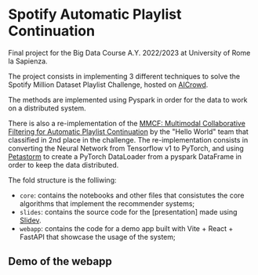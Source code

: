 # Spotify Automatic Playlist Continuation

Final project for the Big Data Course A.Y. 2022/2023 at University of Rome la Sapienza.

The project consists in implementing 3 different techniques to solve the Spotify Million Dataset Playlist Challenge, hosted on [AICrowd](https://www.aicrowd.com/challenges/spotify-million-playlist-dataset-challenge).

The methods are implemented using Pyspark in order for the data to work on a distributed system.

There is also a re-implementation of the [MMCF: Multimodal Collaborative Filtering for Automatic Playlist Continuation](https://github.com/hojinYang/spotify_recSys_challenge_2018) by the "Hello World" team that classified in 2nd place in the challenge. The re-implementation consists in converting the Neural Network from Tensorflow v1 to PyTorch, and using [Petastorm](https://github.com/uber/petastorm) to create a PyTorch DataLoader from a pyspark DataFrame in order to keep the data distributed.

The fold structure is the folliwing:

-   `core`: contains the notebooks and other files that consistutes the core algorithms that implement the recommender systems;
-   `slides`: contains the source code for the [presentation] made using [Slidev](https://github.com/slidevjs/slidev).
-   `webapp`: contains the code for a demo app built with Vite + React + FastAPI that showcase the usage of the system;

## Demo of the webapp

